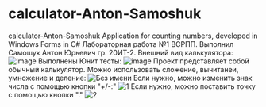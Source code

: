 # calculator-Anton-Samoshuk
calculator-Anton-Samoshuk 
Application for counting numbers, developed in Windows Forms in C#
Лабораторная работа №1 ВСРПП. Выполнил Самошук Антон Юрьевич гр. 20ИТ-2.
Внешний вид калькулятора:
![image](https://user-images.githubusercontent.com/105459589/197389156-0fbb8f91-38ce-4749-8161-696a1a89c194.png)
Выполнены Юнит тесты:
![image](https://user-images.githubusercontent.com/105459589/197389204-f6204615-0231-42a1-a88c-2f5bf9a6875c.png)
Проект представляет собой обычный калькулятор. Можно использовать сложение, вычитанеи, умножение и деление:
![Без имени](https://user-images.githubusercontent.com/105459589/197389246-dd5fc282-e592-4590-b0c0-b6032501d0d5.png)
Если нужно, можно изменить знак числа с помощью кнопки "+/-:"
![1](https://user-images.githubusercontent.com/105459589/197389298-a3e967f4-9086-489a-9d2a-6c36ee334803.png)
Если нужно, можно поставить точку с помощью кнопки "."
![2](https://user-images.githubusercontent.com/105459589/197389329-deda2ef4-be63-4e0e-9f1f-51c1b53fa32b.png)
